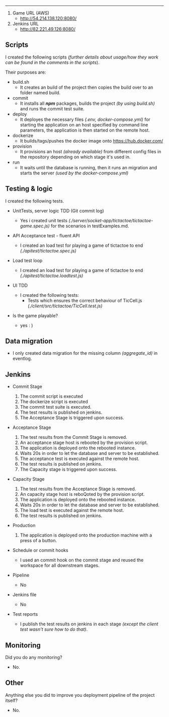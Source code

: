----


1. Game URL (AWS)
    - http://54.214.138.120:8080/
2. Jenkins URL
    - http://82.221.49.126:8080/

## Scripts

I created the following scripts *(further details about usage/how they work can be found in the comments in the scripts*). 

Their purposes are:
- build.sh
	- It creates an build of the project then copies the build over to an folder named build.
- commit
	- It installs all ***npm*** packages, builds the project *(by using build.sh)* and runs the commit test suite.
- deploy
	-  It deployes the necessary files *(.env, docker-compose.yml)* for starting the application on an host specified by command line parameters, the application is then started on the remote host.
- dockerize
	- It builds/tags/pushes the docker image onto https://hub.docker.com/ 
- provision
	- It provisions an host *(already available)* from different config files in the repository depending on which stage it's used in. 
- run
	- It waits until the database is running, then it runs an migration and starts the server *(used by the docker-compose.yml)*




## Testing & logic

I created the following tests.

- UnitTests, server logic TDD (Git commit log)
    - Yes i created unit tests *(./server/socket-app/tictactoe/tictactoe-game.spec.js)* for the scenarios in testExamples.md.

- API Acceptance test - fluent API
 	- I created an load test for playing a game of tictactoe to end *(./apitest/tictactoe.spec.js)*

- Load test loop
	- I created an load test for playing a game of tictactoe to end *(./apitest/tictactoe.loadtest.js)*

- UI TDD
	- I created the following tests:
		-  Tests which ensures the correct behaviour of TicCell.js *(./client/src/tictactoe/TicCell.test.js)*

- Is the game playable?
	- yes : )



## Data migration

- I only created data migration for the missing column *(aggregate_id)* in eventlog.



## Jenkins

- Commit Stage
	1. The commit script is executed
	2. The dockerize script is executed
	3. The commit test suite is executed.
	4. The test results is published on jenkins. 
	5. The Acceptance Stage is triggered upon success.

- Acceptance Stage
	1. The test results from the Commit Stage is removed.
	2. An acceptance stage host is rebooted by the provision script.
	3. The application is deployed onto the rebooted instance.
	4. Waits 20s in order to let the database and server to be established.
	5. The acceptance test is executed against the remote host.
	6. The test results is published on jenkins.
	7. The Capacity stage is triggered upon success.

- Capacity Stage
	1. The test results from the Acceptance Stage is removed.
	2. An capacity stage host is reboQoted by the provision script.
	3. The application is deployed onto the rebooted instance.
	4. Waits 20s in order to let the database and server to be established.
	5. The load test is executed against the remote host.
	6. The test results is published on jenkins.

- Production
	1. The application is deployed onto the production machine with a press of a button. 


- Schedule or commit hooks
	-  I used an commit hook on the commit stage and reused the workspace for all downstream stages.

- Pipeline
	- No 

- Jenkins file
	- No

- Test reports
	- I publish the test results on jenkins in each stage *(except the client test wasn't sure how to do that)*.


## Monitoring

Did you do any monitoring?

- No.

## Other

Anything else you did to improve you deployment pipeline of the project itself?
- No.
